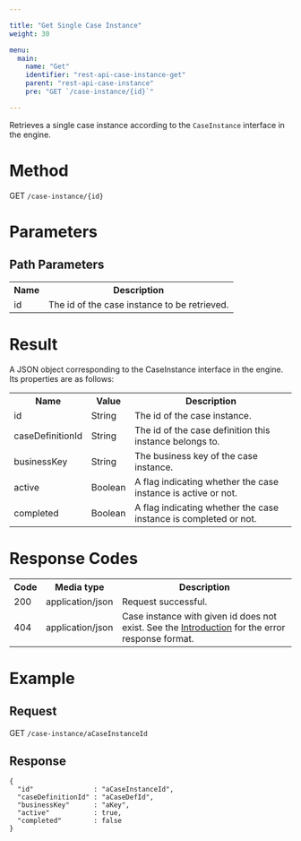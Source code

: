 ```yaml
---

title: "Get Single Case Instance"
weight: 30

menu:
  main:
    name: "Get"
    identifier: "rest-api-case-instance-get"
    parent: "rest-api-case-instance"
    pre: "GET `/case-instance/{id}`"

---
```



Retrieves a single case instance according to the `CaseInstance` interface in the engine.


# Method

GET `/case-instance/{id}`


# Parameters

## Path Parameters

<table class="table table-striped">
  <tr>
    <th>Name</th>
    <th>Description</th>
  </tr>
  <tr>
    <td>id</td>
    <td>The id of the case instance to be retrieved.</td>
  </tr>
</table>


# Result

A JSON object corresponding to the CaseInstance interface in the engine.
Its properties are as follows:

<table class="table table-striped">
  <tr>
    <th>Name</th>
    <th>Value</th>
    <th>Description</th>
  </tr>
  <tr>
    <td>id</td>
    <td>String</td>
    <td>The id of the case instance.</td>
  </tr>
  <tr>
    <td>caseDefinitionId</td>
    <td>String</td>
    <td>The id of the case definition this instance belongs to.</td>
  </tr>
  <tr>
    <td>businessKey</td>
    <td>String</td>
    <td>The business key of the case instance.</td>
  </tr>
  <tr>
    <td>active</td>
    <td>Boolean</td>
    <td>
      A flag indicating whether the case instance is active or not.
    </td>
  </tr>
  <tr>
    <td>completed</td>
    <td>Boolean</td>
    <td>
      A flag indicating whether the case instance is completed or not.
    </td>
  </tr>
</table>


# Response Codes

<table class="table table-striped">
  <tr>
    <th>Code</th>
    <th>Media type</th>
    <th>Description</th>
  </tr>
  <tr>
    <td>200</td>
    <td>application/json</td>
    <td>Request successful.</td>
  </tr>
  <tr>
    <td>404</td>
    <td>application/json</td>
    <td>Case instance with given id does not exist. See the <a href="/reference/rest/overview">Introduction</a> for the error response format.</td>
  </tr>
</table>


# Example

## Request

GET `/case-instance/aCaseInstanceId`

## Response

    {
      "id"               : "aCaseInstanceId",
      "caseDefinitionId" : "aCaseDefId",
      "businessKey"      : "aKey",
      "active"           : true,
      "completed"        : false
    }
